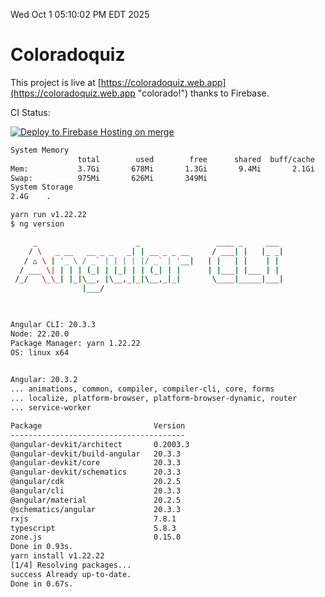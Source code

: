 Wed Oct  1 05:10:02 PM EDT 2025

# Coloradoquiz


This project is live at [https://coloradoquiz.web.app](https://coloradoquiz.web.app "colorado!") thanks to Firebase.

CI Status: 

[![Deploy to Firebase Hosting on merge](https://github.com/teamkushal/coloradoquiz/actions/workflows/firebase-hosting-merge.yml/badge.svg)](https://github.com/teamkushal/coloradoquiz/actions/workflows/firebase-hosting-merge.yml)

```bash
System Memory
               total        used        free      shared  buff/cache   available
Mem:           3.7Gi       678Mi       1.3Gi       9.4Mi       2.1Gi       3.1Gi
Swap:          975Mi       626Mi       349Mi
System Storage
2.4G	.
```
```bash
yarn run v1.22.22
$ ng version

     _                      _                 ____ _     ___
    / \   _ __   __ _ _   _| | __ _ _ __     / ___| |   |_ _|
   / △ \ | '_ \ / _` | | | | |/ _` | '__|   | |   | |    | |
  / ___ \| | | | (_| | |_| | | (_| | |      | |___| |___ | |
 /_/   \_\_| |_|\__, |\__,_|_|\__,_|_|       \____|_____|___|
                |___/
    


Angular CLI: 20.3.3
Node: 22.20.0
Package Manager: yarn 1.22.22
OS: linux x64
    

Angular: 20.3.2
... animations, common, compiler, compiler-cli, core, forms
... localize, platform-browser, platform-browser-dynamic, router
... service-worker

Package                         Version
---------------------------------------
@angular-devkit/architect       0.2003.3
@angular-devkit/build-angular   20.3.3
@angular-devkit/core            20.3.3
@angular-devkit/schematics      20.3.3
@angular/cdk                    20.2.5
@angular/cli                    20.3.3
@angular/material               20.2.5
@schematics/angular             20.3.3
rxjs                            7.8.1
typescript                      5.8.3
zone.js                         0.15.0
Done in 0.93s.
yarn install v1.22.22
[1/4] Resolving packages...
success Already up-to-date.
Done in 0.67s.
```

